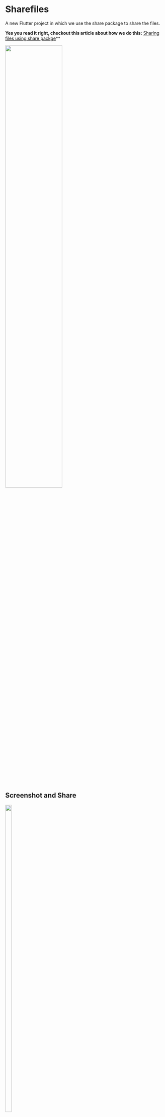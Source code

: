 # Sharefiles

A new Flutter project in which we use the share package to share the files. 

**Yes you read it right, checkout this article about how we do this:** [Sharing files using share packge](https://medium.com/flutter-community/flutter-sharing-files-using-share-package-45103d7a21cb)**


<img src="https://github.com/himanshusharma89/sharefiles/blob/master/SharingFiles.gif" width="60%"/>



## Screenshot and Share
<img src="https://github.com/himanshusharma89/sharefiles/blob/master/Screenshot%26Share.gif" width="20%" height="50%"/>

## URL conversion and Share
<img src="https://github.com/himanshusharma89/sharefiles/blob/master/Conversion%26Share.gif" width="20%" height="50%"/>

## Getting Started

This project is a starting point for a Flutter application.

A few resources to get you started if this is your first Flutter project:

- [Lab: Write your first Flutter app](https://flutter.dev/docs/get-started/codelab)
- [Cookbook: Useful Flutter samples](https://flutter.dev/docs/cookbook)

For help getting started with Flutter, view our
[online documentation](https://flutter.dev/docs), which offers tutorials,
samples, guidance on mobile development, and a full API reference.
